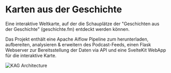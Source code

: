 # Karten aus der Geschichte

Eine interaktive Weltkarte, auf der die Schauplätze der "Geschichten aus der Geschichte" (geschichte.fm) entdeckt werden können.

Das Projekt enthält eine Apache Aiflow Pipeline zum herunterladen, aufbereiten, analysieren & erweitern des Podcast-Feeds, einen Flask Webserver zur Bereitsstellung der Daten via API und eine SvelteKit WebApp für die interaktive Karte. 

![KAG Architecture](https://user-images.githubusercontent.com/33843202/211305532-d3a71179-2e63-4bde-9c7b-5cc8da018fcd.png)
